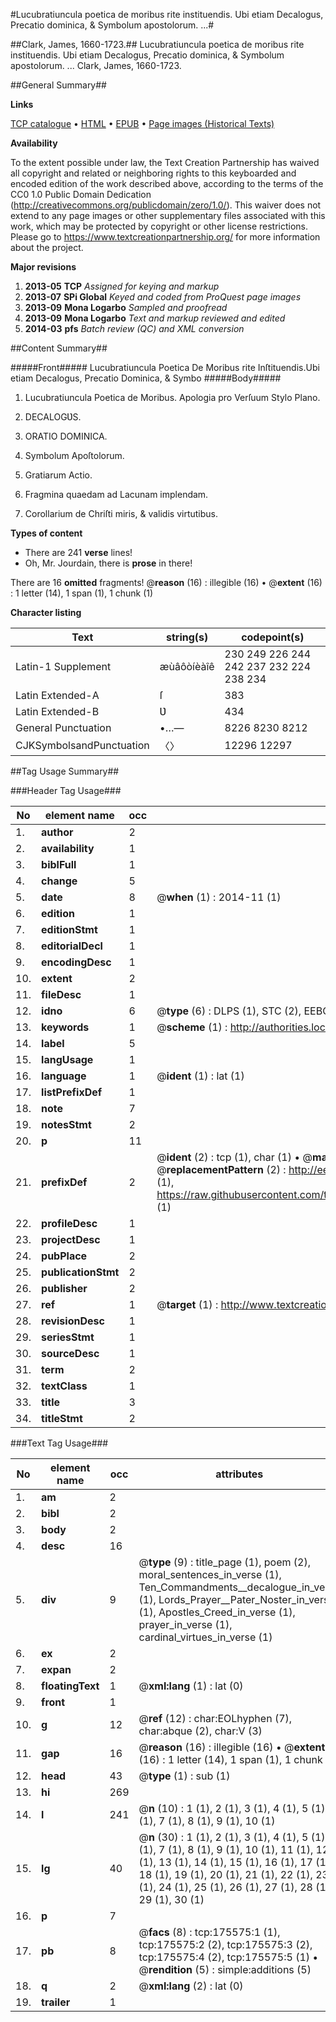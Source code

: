 #Lucubratiuncula poetica de moribus rite instituendis. Ubi etiam Decalogus, Precatio dominica, & Symbolum apostolorum. ...#

##Clark, James, 1660-1723.##
Lucubratiuncula poetica de moribus rite instituendis. Ubi etiam Decalogus, Precatio dominica, & Symbolum apostolorum. ...
Clark, James, 1660-1723.

##General Summary##

**Links**

[TCP catalogue](http://www.ota.ox.ac.uk/tcp/)  • 
[HTML](http://tei.it.ox.ac.uk/tcp/Texts-HTML/free/B02/B02219.html)  • 
[EPUB](http://tei.it.ox.ac.uk/tcp/Texts-EPUB/free/B02/B02219.epub) • 
[Page images (Historical Texts)](https://historicaltexts.jisc.ac.uk/eebo-52211756e)

**Availability**

To the extent possible under law, the Text Creation Partnership has waived all copyright and related or neighboring rights to this keyboarded and encoded edition of the work described above, according to the terms of the CC0 1.0 Public Domain Dedication (http://creativecommons.org/publicdomain/zero/1.0/). This waiver does not extend to any page images or other supplementary files associated with this work, which may be protected by copyright or other license restrictions. Please go to https://www.textcreationpartnership.org/ for more information about the project.

**Major revisions**

1. __2013-05__ __TCP__ *Assigned for keying and markup*
1. __2013-07__ __SPi Global__ *Keyed and coded from ProQuest page images*
1. __2013-09__ __Mona Logarbo__ *Sampled and proofread*
1. __2013-09__ __Mona Logarbo__ *Text and markup reviewed and edited*
1. __2014-03__ __pfs__ *Batch review (QC) and XML conversion*

##Content Summary##

#####Front#####
Lucubratiuncula Poetica De Moribus rite Inſtituendis.Ubi etiam Decalogus, Precatio Dominica, & Symbo
#####Body#####

1. Lucubratiuncula Poetica de Moribus. Apologia pro Verſuum Stylo Plano.

1. DECALOGƲS.

1. ORATIO DOMINICA.

1. Symbolum Apoſtolorum.

1. Gratiarum Actio.

1. Fragmina quaedam ad Lacunam implendam.

1. Corollarium de Chriſti miris, & validis virtutibus.

**Types of content**

  * There are 241 **verse** lines!
  * Oh, Mr. Jourdain, there is **prose** in there!

There are 16 **omitted** fragments! 
 @__reason__ (16) : illegible (16)  •  @__extent__ (16) : 1 letter (14), 1 span (1), 1 chunk (1)

**Character listing**


|Text|string(s)|codepoint(s)|
|---|---|---|
|Latin-1 Supplement|æùâôòíèàîê|230 249 226 244 242 237 232 224 238 234|
|Latin Extended-A|ſ|383|
|Latin Extended-B|Ʋ|434|
|General Punctuation|•…—|8226 8230 8212|
|CJKSymbolsandPunctuation|〈〉|12296 12297|

##Tag Usage Summary##

###Header Tag Usage###

|No|element name|occ|attributes|
|---|---|---|---|
|1.|__author__|2||
|2.|__availability__|1||
|3.|__biblFull__|1||
|4.|__change__|5||
|5.|__date__|8| @__when__ (1) : 2014-11 (1)|
|6.|__edition__|1||
|7.|__editionStmt__|1||
|8.|__editorialDecl__|1||
|9.|__encodingDesc__|1||
|10.|__extent__|2||
|11.|__fileDesc__|1||
|12.|__idno__|6| @__type__ (6) : DLPS (1), STC (2), EEBO-CITATION (1), OCLC (1), VID (1)|
|13.|__keywords__|1| @__scheme__ (1) : http://authorities.loc.gov/ (1)|
|14.|__label__|5||
|15.|__langUsage__|1||
|16.|__language__|1| @__ident__ (1) : lat (1)|
|17.|__listPrefixDef__|1||
|18.|__note__|7||
|19.|__notesStmt__|2||
|20.|__p__|11||
|21.|__prefixDef__|2| @__ident__ (2) : tcp (1), char (1)  •  @__matchPattern__ (2) : ([0-9\-]+):([0-9IVX]+) (1), (.+) (1)  •  @__replacementPattern__ (2) : http://eebo.chadwyck.com/downloadtiff?vid=$1&page=$2 (1), https://raw.githubusercontent.com/textcreationpartnership/Texts/master/tcpchars.xml#$1 (1)|
|22.|__profileDesc__|1||
|23.|__projectDesc__|1||
|24.|__pubPlace__|2||
|25.|__publicationStmt__|2||
|26.|__publisher__|2||
|27.|__ref__|1| @__target__ (1) : http://www.textcreationpartnership.org/docs/. (1)|
|28.|__revisionDesc__|1||
|29.|__seriesStmt__|1||
|30.|__sourceDesc__|1||
|31.|__term__|2||
|32.|__textClass__|1||
|33.|__title__|3||
|34.|__titleStmt__|2||


###Text Tag Usage###

|No|element name|occ|attributes|
|---|---|---|---|
|1.|__am__|2||
|2.|__bibl__|2||
|3.|__body__|2||
|4.|__desc__|16||
|5.|__div__|9| @__type__ (9) : title_page (1), poem (2), moral_sentences_in_verse (1), Ten_Commandments__decalogue_in_verse (1), Lords_Prayer__Pater_Noster_in_verse (1), Apostles_Creed_in_verse (1), prayer_in_verse (1), cardinal_virtues_in_verse (1)|
|6.|__ex__|2||
|7.|__expan__|2||
|8.|__floatingText__|1| @__xml:lang__ (1) : lat (0)|
|9.|__front__|1||
|10.|__g__|12| @__ref__ (12) : char:EOLhyphen (7), char:abque (2), char:V (3)|
|11.|__gap__|16| @__reason__ (16) : illegible (16)  •  @__extent__ (16) : 1 letter (14), 1 span (1), 1 chunk (1)|
|12.|__head__|43| @__type__ (1) : sub (1)|
|13.|__hi__|269||
|14.|__l__|241| @__n__ (10) : 1 (1), 2 (1), 3 (1), 4 (1), 5 (1), 6 (1), 7 (1), 8 (1), 9 (1), 10 (1)|
|15.|__lg__|40| @__n__ (30) : 1 (1), 2 (1), 3 (1), 4 (1), 5 (1), 6 (1), 7 (1), 8 (1), 9 (1), 10 (1), 11 (1), 12 (1), 13 (1), 14 (1), 15 (1), 16 (1), 17 (1), 18 (1), 19 (1), 20 (1), 21 (1), 22 (1), 23 (1), 24 (1), 25 (1), 26 (1), 27 (1), 28 (1), 29 (1), 30 (1)|
|16.|__p__|7||
|17.|__pb__|8| @__facs__ (8) : tcp:175575:1 (1), tcp:175575:2 (2), tcp:175575:3 (2), tcp:175575:4 (2), tcp:175575:5 (1)  •  @__rendition__ (5) : simple:additions (5)|
|18.|__q__|2| @__xml:lang__ (2) : lat (0)|
|19.|__trailer__|1||
